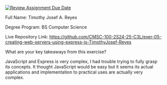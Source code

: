 [![Review Assignment Due Date](https://classroom.github.com/assets/deadline-readme-button-22041afd0340ce965d47ae6ef1cefeee28c7c493a6346c4f15d667ab976d596c.svg)](https://classroom.github.com/a/PsgfsGaD)

Full Name: Timothy Josef A. Reyes

Degree Program: BS Computer Science

Live Repository Link: https://github.com/CMSC-100-2S24-25-C3L/exer-05-creating-web-servers-using-express-js-TimothyJosef-Reyes

What are your key takeaways from this exercise?

JavaScript and Express is very complex, I had trouble trying to fully grasp its concepts. It thought JavaScript would be easy but it seems its actual applications and implementation to practical uses are actually very complex.